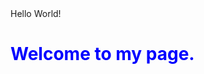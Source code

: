 <!DOCTYPE html>
<html lang="en">
    <head>
        Hello World!
    </head>
    <body>
      <div>
          <H1 Style="Color:blue;"> Welcome to my page. </H1>
      </div>
    </body>
<html>
